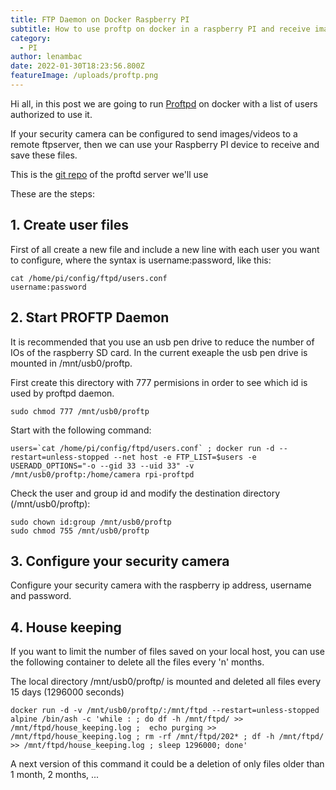 ```yaml
---
title: FTP Daemon on Docker Raspberry PI
subtitle: How to use proftp on docker in a raspberry PI and receive images/videos from your security camera
category:
  - PI
author: lenambac
date: 2022-01-30T18:23:56.800Z
featureImage: /uploads/proftp.png
---
```


Hi all, in this post we are going to run [Proftpd](http://www.proftpd.org/) on docker with a list of users authorized to use it.

If your security camera can be configured to send images/videos to a remote ftpserver, then we can use your Raspberry PI device to receive and save these files.

This is the [git repo](https://github.com/kibatic/docker-proftpd) of the proftd server we'll use

These are the steps:

## 1. Create user files

First of all create a new file and include a new line with each user you want to configure, where the syntax is username:password, like this:

```
cat /home/pi/config/ftpd/users.conf
username:password
``` 

## 2. Start PROFTP Daemon

It is recommended that you use an usb pen drive to reduce the number of IOs of the raspberry SD card.
In the current exeaple the usb pen drive is mounted in /mnt/usb0/proftp.

First create this directory with 777 permisions in order to see which id is used by proftpd daemon. 
```
sudo chmod 777 /mnt/usb0/proftp
```

Start with the following command:

```
users=`cat /home/pi/config/ftpd/users.conf` ; docker run -d --restart=unless-stopped --net host -e FTP_LIST=$users -e USERADD_OPTIONS="-o --gid 33 --uid 33" -v /mnt/usb0/proftp:/home/camera rpi-proftpd

``` 
Check the user and group id and modify the destination directory (/mnt/usb0/proftp):

```
sudo chown id:group /mnt/usb0/proftp
sudo chmod 755 /mnt/usb0/proftp
```


## 3. Configure your security camera

Configure your security camera with the raspberry ip address, username and password.


## 4. House keeping

If you want to limit the number of files saved on your local host, you can use the following container to delete all the files every 'n' months.

The local directory /mnt/usb0/proftp/ is mounted and deleted all files every 15 days (1296000 seconds)

```
docker run -d -v /mnt/usb0/proftp/:/mnt/ftpd --restart=unless-stopped alpine /bin/ash -c 'while : ; do df -h /mnt/ftpd/ >> /mnt/ftpd/house_keeping.log ;  echo purging >> /mnt/ftpd/house_keeping.log ; rm -rf /mnt/ftpd/202* ; df -h /mnt/ftpd/ >> /mnt/ftpd/house_keeping.log ; sleep 1296000; done'
```

A next version of this command it could be a deletion of only files older than 1 month, 2 months, ...